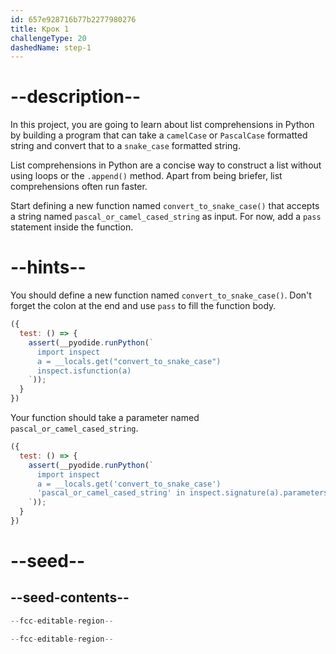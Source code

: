 ```yaml
---
id: 657e928716b77b2277980276
title: Крок 1
challengeType: 20
dashedName: step-1
---
```


# --description--

In this project, you are going to learn about list comprehensions in Python by building a program that can take a `camelCase` or `PascalCase` formatted string and convert that to a `snake_case` formatted string.

List comprehensions in Python are a concise way to construct a list without using loops or the `.append()` method. Apart from being briefer, list comprehensions often run faster.

Start defining a new function named `convert_to_snake_case()` that accepts a string named `pascal_or_camel_cased_string` as input. For now, add a `pass` statement inside the function.

# --hints--

You should define a new function named `convert_to_snake_case()`. Don't forget the colon at the end and use `pass` to fill the function body.

```js
({
  test: () => {
    assert(__pyodide.runPython(`
      import inspect
      a = __locals.get("convert_to_snake_case")
      inspect.isfunction(a)
    `));
  }
})
```

Your function should take a parameter named `pascal_or_camel_cased_string`.

```js
({
  test: () => {
    assert(__pyodide.runPython(`
      import inspect
      a = __locals.get('convert_to_snake_case')
      'pascal_or_camel_cased_string' in inspect.signature(a).parameters
    `));
  }
})
```

# --seed--

## --seed-contents--

```py
--fcc-editable-region--

--fcc-editable-region--
```

